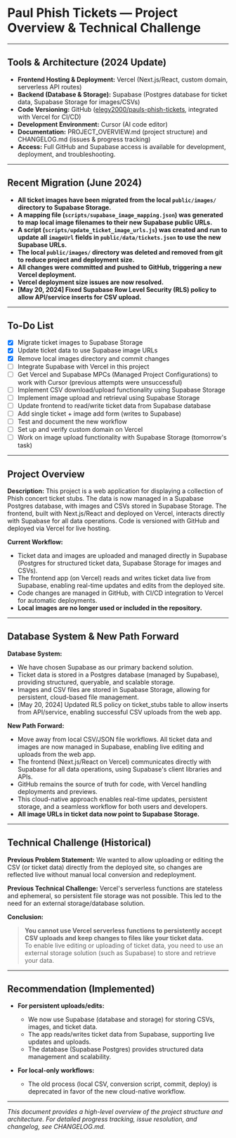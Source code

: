 # Paul Phish Tickets — Project Overview & Technical Challenge

---

## Tools & Architecture (2024 Update)

- **Frontend Hosting & Deployment:** Vercel (Next.js/React, custom domain, serverless API routes)
- **Backend (Database & Storage):** Supabase (Postgres database for ticket data, Supabase Storage for images/CSVs)
- **Code Versioning:** GitHub ([elegy2000/pauls-phish-tickets](https://github.com/elegy2000/pauls-phish-tickets), integrated with Vercel for CI/CD)
- **Development Environment:** Cursor (AI code editor)
- **Documentation:** PROJECT_OVERVIEW.md (project structure) and CHANGELOG.md (issues & progress tracking)
- **Access:** Full GitHub and Supabase access is available for development, deployment, and troubleshooting.

---

## Recent Migration (June 2024)

- **All ticket images have been migrated from the local `public/images/` directory to Supabase Storage.**
- **A mapping file (`scripts/supabase_image_mapping.json`) was generated to map local image filenames to their new Supabase public URLs.**
- **A script (`scripts/update_ticket_image_urls.js`) was created and run to update all `imageUrl` fields in `public/data/tickets.json` to use the new Supabase URLs.**
- **The local `public/images/` directory was deleted and removed from git to reduce project and deployment size.**
- **All changes were committed and pushed to GitHub, triggering a new Vercel deployment.**
- **Vercel deployment size issues are now resolved.**
- **[May 20, 2024] Fixed Supabase Row Level Security (RLS) policy to allow API/service inserts for CSV upload.**

---

## To-Do List

- [x] Migrate ticket images to Supabase Storage
- [x] Update ticket data to use Supabase image URLs
- [x] Remove local images directory and commit changes
- [ ] Integrate Supabase with Vercel in this project
- [ ] Get Vercel and Supabase MPCs (Managed Project Configurations) to work with Cursor (previous attempts were unsuccessful)
- [ ] Implement CSV download/upload functionality using Supabase Storage
- [ ] Implement image upload and retrieval using Supabase Storage
- [ ] Update frontend to read/write ticket data from Supabase database
- [ ] Add single ticket + image add form (writes to Supabase)
- [ ] Test and document the new workflow
- [ ] Set up and verify custom domain on Vercel
- [ ] Work on image upload functionality with Supabase Storage (tomorrow's task)

---

## Project Overview

**Description:**
This project is a web application for displaying a collection of Phish concert ticket stubs. The data is now managed in a Supabase Postgres database, with images and CSVs stored in Supabase Storage. The frontend, built with Next.js/React and deployed on Vercel, interacts directly with Supabase for all data operations. Code is versioned with GitHub and deployed via Vercel for live hosting.

**Current Workflow:**
- Ticket data and images are uploaded and managed directly in Supabase (Postgres for structured ticket data, Supabase Storage for images and CSVs).
- The frontend app (on Vercel) reads and writes ticket data live from Supabase, enabling real-time updates and edits from the deployed site.
- Code changes are managed in GitHub, with CI/CD integration to Vercel for automatic deployments.
- **Local images are no longer used or included in the repository.**

---

## Database System & New Path Forward

**Database System:**
- We have chosen Supabase as our primary backend solution.
- Ticket data is stored in a Postgres database (managed by Supabase), providing structured, queryable, and scalable storage.
- Images and CSV files are stored in Supabase Storage, allowing for persistent, cloud-based file management.
- [May 20, 2024] Updated RLS policy on ticket_stubs table to allow inserts from API/service, enabling successful CSV uploads from the web app.

**New Path Forward:**
- Move away from local CSV/JSON file workflows. All ticket data and images are now managed in Supabase, enabling live editing and uploads from the web app.
- The frontend (Next.js/React on Vercel) communicates directly with Supabase for all data operations, using Supabase's client libraries and APIs.
- GitHub remains the source of truth for code, with Vercel handling deployments and previews.
- This cloud-native approach enables real-time updates, persistent storage, and a seamless workflow for both users and developers.
- **All image URLs in ticket data now point to Supabase Storage.**

---

## Technical Challenge (Historical)

**Previous Problem Statement:**
We wanted to allow uploading or editing the CSV (or ticket data) directly from the deployed site, so changes are reflected live without manual local conversion and redeployment.

**Previous Technical Challenge:**
Vercel's serverless functions are stateless and ephemeral, so persistent file storage was not possible. This led to the need for an external storage/database solution.

**Conclusion:**
> **You cannot use Vercel serverless functions to persistently accept CSV uploads and keep changes to files like your ticket data.**  
> To enable live editing or uploading of ticket data, you need to use an external storage solution (such as Supabase) to store and retrieve your data.

---

## Recommendation (Implemented)

- **For persistent uploads/edits:**
  - We now use Supabase (database and storage) for storing CSVs, images, and ticket data.
  - The app reads/writes ticket data from Supabase, supporting live updates and uploads.
  - The database (Supabase Postgres) provides structured data management and scalability.

- **For local-only workflows:**
  - The old process (local CSV, conversion script, commit, deploy) is deprecated in favor of the new cloud-native workflow.

---

*This document provides a high-level overview of the project structure and architecture. For detailed progress tracking, issue resolution, and changelog, see CHANGELOG.md.* 